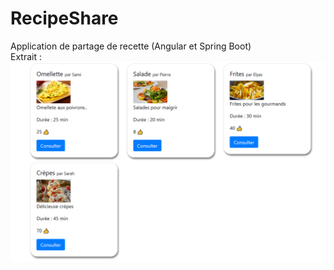 # RecipeShare
Application de partage de recette (Angular et Spring Boot)</br>
Extrait : 
![](img/demo.png)
